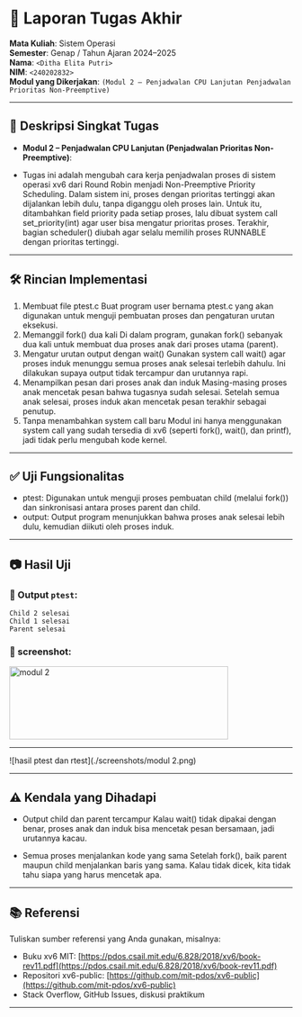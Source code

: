 # 📝 Laporan Tugas Akhir

**Mata Kuliah**: Sistem Operasi  
**Semester**: Genap / Tahun Ajaran 2024–2025  
**Nama**: `<Ditha Elita Putri>`  
**NIM**: `<240202832>`  
**Modul yang Dikerjakan**:
`(Modul 2 – Penjadwalan CPU Lanjutan Penjadwalan Prioritas Non-Preemptive)`

---

## 📌 Deskripsi Singkat Tugas

* **Modul 2 – Penjadwalan CPU Lanjutan (Penjadwalan Prioritas Non-Preemptive)**:
- Tugas ini adalah mengubah cara kerja penjadwalan proses di sistem operasi xv6 dari Round Robin menjadi Non-Preemptive Priority Scheduling. Dalam sistem ini, proses dengan prioritas tertinggi akan dijalankan lebih dulu, tanpa diganggu oleh proses lain. Untuk itu, ditambahkan field priority pada setiap proses, lalu dibuat system call set_priority(int) agar user bisa mengatur prioritas proses. Terakhir, bagian scheduler() diubah agar selalu memilih proses RUNNABLE dengan prioritas tertinggi.  

---

## 🛠️ Rincian Implementasi

1. Membuat file ptest.c
Buat program user bernama ptest.c yang akan digunakan untuk menguji pembuatan proses dan pengaturan urutan eksekusi.  
2. Memanggil fork() dua kali
Di dalam program, gunakan fork() sebanyak dua kali untuk membuat dua proses anak dari proses utama (parent).  
3. Mengatur urutan output dengan wait()
Gunakan system call wait() agar proses induk menunggu semua proses anak selesai terlebih dahulu. Ini dilakukan supaya output tidak tercampur dan urutannya rapi.  
4. Menampilkan pesan dari proses anak dan induk
Masing-masing proses anak mencetak pesan bahwa tugasnya sudah selesai. Setelah semua anak selesai, proses induk akan mencetak pesan terakhir sebagai penutup.  
5. Tanpa menambahkan system call baru
Modul ini hanya menggunakan system call yang sudah tersedia di xv6 (seperti fork(), wait(), dan printf), jadi tidak perlu mengubah kode kernel.    

---


## ✅ Uji Fungsionalitas

- ptest:
Digunakan untuk menguji proses pembuatan child (melalui fork()) dan sinkronisasi antara proses parent dan child.  
- output:
Output program menunjukkan bahwa proses anak selesai lebih dulu, kemudian diikuti oleh proses induk.  
---

## 📷 Hasil Uji

### 📍 Output `ptest`:

```
Child 2 selesai  
Child 1 selesai  
Parent selesai  
```


### 📸 screenshot:
<img width="389" height="130" alt="modul 2" src="https://github.com/user-attachments/assets/d887d16c-4c68-4b32-a625-cb0ba72a688a" />

---

![hasil ptest dan rtest](./screenshots/modul 2.png)  


---

## ⚠️ Kendala yang Dihadapi

- Output child dan parent tercampur
Kalau wait() tidak dipakai dengan benar, proses anak dan induk bisa mencetak pesan bersamaan, jadi urutannya kacau.  

- Semua proses menjalankan kode yang sama
Setelah fork(), baik parent maupun child menjalankan baris yang sama. Kalau tidak dicek, kita tidak tahu siapa yang harus mencetak apa.  

---

## 📚 Referensi

Tuliskan sumber referensi yang Anda gunakan, misalnya:

* Buku xv6 MIT: [https://pdos.csail.mit.edu/6.828/2018/xv6/book-rev11.pdf](https://pdos.csail.mit.edu/6.828/2018/xv6/book-rev11.pdf)
* Repositori xv6-public: [https://github.com/mit-pdos/xv6-public](https://github.com/mit-pdos/xv6-public)
* Stack Overflow, GitHub Issues, diskusi praktikum

---
